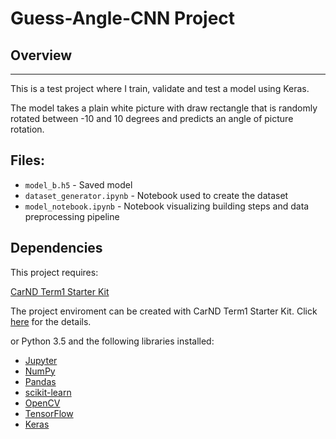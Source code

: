 # Guess-Angle-CNN Project

## Overview
---
This is a test project where I train, validate and test a model using Keras. 

The model takes a plain white picture with draw rectangle that is randomly rotated between -10 and 10 degrees and predicts an angle of picture rotation.

## Files:
* `model_b.h5` - Saved model
* `dataset_generator.ipynb` - Notebook used to create the dataset
* `model_notebook.ipynb` - Notebook visualizing building steps and data preprocessing pipeline

## Dependencies
This project requires:

[CarND Term1 Starter Kit](https://github.com/udacity/CarND-Term1-Starter-Kit)

The project enviroment can be created with CarND Term1 Starter Kit. Click [here](https://github.com/udacity/CarND-Term1-Starter-Kit/blob/master/README.md) for the details.

or Python 3.5 and the following libraries installed:

* [Jupyter](http://jupyter.org/)
* [NumPy](http://www.numpy.org/)
* [Pandas](http://pandas.pydata.org/)
* [scikit-learn](http://scikit-learn.org/)
* [OpenCV](http://opencv.org/)
* [TensorFlow](http://tensorflow.org)
* [Keras](https://keras.io/)
